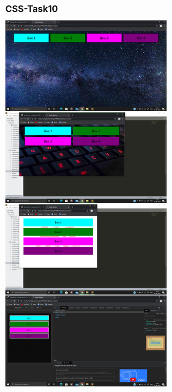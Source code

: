 # CSS-Task10
![](https://github.com/atulya-karn/CSS-Task10/blob/master/screenshots/Screenshot%20(67).png)
![](https://github.com/atulya-karn/CSS-Task10/blob/master/screenshots/Screenshot%20(68).png)
![](https://github.com/atulya-karn/CSS-Task10/blob/master/screenshots/Screenshot%20(69).png)
![](https://github.com/atulya-karn/CSS-Task10/blob/master/screenshots/Screenshot%20(70).png)
